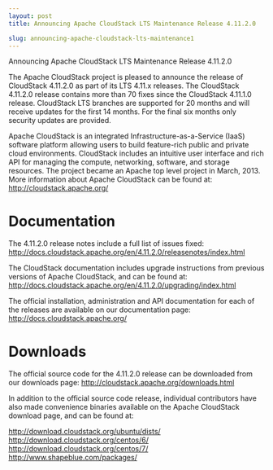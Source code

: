 ```yaml
---
layout: post
title: Announcing Apache CloudStack LTS Maintenance Release 4.11.2.0

slug: announcing-apache-cloudstack-lts-maintenance1
---
```

Announcing Apache CloudStack LTS Maintenance Release 4.11.2.0

The Apache CloudStack project is pleased to announce the release of CloudStack 4.11.2.0 as part of its LTS 4.11.x releases. The CloudStack 4.11.2.0 release contains more than 70 fixes since the CloudStack 4.11.1.0 release. CloudStack LTS branches are supported for 20 months and will receive updates for the first 14 months. For the final six months only security updates are provided.

Apache CloudStack is an integrated Infrastructure-as-a-Service (IaaS) software platform allowing users to build feature-rich public and private cloud environments. CloudStack includes an intuitive user interface and rich API for managing the compute, networking, software, and storage resources. The project became an Apache top level project in March, 2013. More information about Apache CloudStack can be found at:
http://cloudstack.apache.org/

# Documentation

The 4.11.2.0 release notes include a full list of issues fixed:
http://docs.cloudstack.apache.org/en/4.11.2.0/releasenotes/index.html

The CloudStack documentation includes upgrade instructions from previous versions of Apache CloudStack, and can be found at:
http://docs.cloudstack.apache.org/en/4.11.2.0/upgrading/index.html


The official installation, administration and API documentation for each of the releases are available on our documentation page:
http://docs.cloudstack.apache.org/

# Downloads

The official source code for the 4.11.2.0 release can be downloaded from our downloads page:
http://cloudstack.apache.org/downloads.html

In addition to the official source code release, individual contributors have also made convenience binaries available on the Apache CloudStack download page, and can be found at:

http://download.cloudstack.org/ubuntu/dists/
http://download.cloudstack.org/centos/6/
http://download.cloudstack.org/centos/7/
http://www.shapeblue.com/packages/
